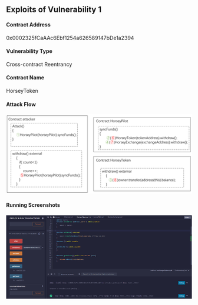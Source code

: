 ## Exploits of Vulnerability 1


#### Contract Address

0x0002325fCaAAc6Ebf1254a626589147bDe1a2394

#### Vulnerability Type

Cross-contract Reentrancy

#### Contract Name

HorseyToken

#### Attack Flow

![](./ex01.png)

#### Running Screenshots

![](./run01.png)